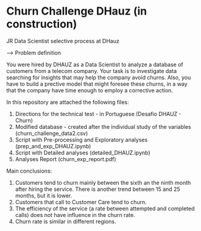 # Churn Challenge DHauz (in construction)

JR Data Scientist selective process at DHauz

--> Problem definition

You were hired by DHAUZ as a Data Scientist to analyze a database of customers from a telecom company.
Your task is to investigate data searching for insights that may help the company avoid churns. 
Also, you have to build a prective model that might foresee these churns, in a way that the company have time enough to employ a corrective action.

In this repository are attached the following files:
1) Directions for the technical test - in Portuguese (Desafio DHAUZ - Churn)
2) Modified database - created after the individual study of the variables (churn_challenge_data2.csv)
3) Script with Pre-processing and Exploratory analyses (prep_and_exp_DHAUZ.ipynb)
4) Script with Detailed analyses (detailed_DHAUZ.ipynb)
5) Analyses Report (churn_exp_report.pdf)
 
Main conclusions:
1) Customers tend to churn mainly between the sixth an the ninth month after hiring the service. There is another trend between 15 and 25 months, but it is lower.
2) Customers that call to Customer Care tend to churn.
3) The efficiency of the service (a rate between attempted and completed calls) does not have influence in the churn rate.
4) Churn rate is similar in different regions.
